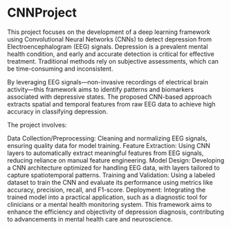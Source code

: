 # CNNProject
This project focuses on the development of a deep learning framework using Convolutional Neural Networks (CNNs) to detect depression from Electroencephalogram (EEG) signals. Depression is a prevalent mental health condition, and early and accurate detection is critical for effective treatment. Traditional methods rely on subjective assessments, which can be time-consuming and inconsistent.

By leveraging EEG signals—non-invasive recordings of electrical brain activity—this framework aims to identify patterns and biomarkers associated with depressive states. The proposed CNN-based approach extracts spatial and temporal features from raw EEG data to achieve high accuracy in classifying depression.

The project involves:

Data Collection/Preprocessing: Cleaning and normalizing EEG signals, ensuring quality data for model training.
Feature Extraction: Using CNN layers to automatically extract meaningful features from EEG signals, reducing reliance on manual feature engineering.
Model Design: Developing a CNN architecture optimized for handling EEG data, with layers tailored to capture spatiotemporal patterns.
Training and Validation: Using a labeled dataset to train the CNN and evaluate its performance using metrics like accuracy, precision, recall, and F1-score.
Deployment: Integrating the trained model into a practical application, such as a diagnostic tool for clinicians or a mental health monitoring system.
This framework aims to enhance the efficiency and objectivity of depression diagnosis, contributing to advancements in mental health care and neuroscience.
